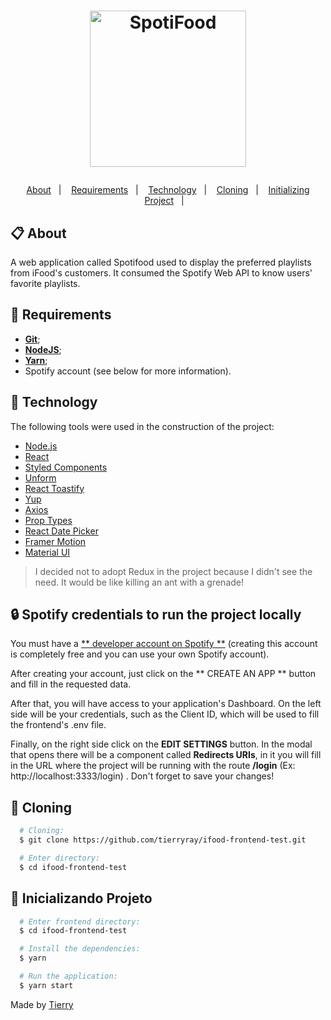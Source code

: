 <h1 align="center">
  <p align="center">
    <img alt="SpotiFood" src="https://logodownload.org/wp-content/uploads/2017/05/ifood-logo.png" width="250px" />
  </p>
</h1>

<p align="center">
  <a href="#prancheta-about">About</a>&nbsp;&nbsp;&nbsp;|&nbsp;&nbsp;&nbsp;
  <a href="#livro-aberto-requirements">Requirements</a>&nbsp;&nbsp;&nbsp;|&nbsp;&nbsp;&nbsp;
  <a href="#tubo-de-ensaio-technology">Technology</a>&nbsp;&nbsp;&nbsp;|&nbsp;&nbsp;&nbsp;
  <a href="#livro-aberto-cloning">Cloning</a>&nbsp;&nbsp;&nbsp;|&nbsp;&nbsp;&nbsp;
  <a href="#foguete-initializing-project">Initializing Project</a>&nbsp;&nbsp;&nbsp;|&nbsp;&nbsp;&nbsp;
</p>

## 📋 About

A web application called Spotifood used to display the preferred playlists from iFood's customers. It consumed the Spotify Web API to know users' favorite playlists.

## 🚧 Requirements

-   [**Git**](https://git-scm.com/);
-   [**NodeJS**](https://nodejs.org/en/);
-   [**Yarn**](https://classic.yarnpkg.com/pt-BR/docs/install/);
-   Spotify account (see below for more information).

## 🧪 Technology

The following tools were used in the construction of the project:

-   [Node.js](https://nodejs.org/en/)
-   [React](https://pt-br.reactjs.org/)
-   [Styled Components](https://styled-components.com/)
-   [Unform](https://unform.dev/)
-   [React Toastify](https://github.com/fkhadra/react-toastify)
-   [Yup](https://github.com/jquense/yup)
-   [Axios](https://github.com/axios/axios)
-   [Prop Types](https://www.npmjs.com/package/prop-types)
-   [React Date Picker](https://reactdatepicker.com/)
-   [Framer Motion](https://www.framer.com/motion/)
-   [Material UI](https://material-ui.com/)

> I decided not to adopt Redux in the project because I didn't see the need. It would be like killing an ant with a grenade!

## 🔒 Spotify credentials to run the project locally

You must have a [** developer account on Spotify **](https://developer.spotify.com/dashboard/) (creating this account is completely free and you can use your own Spotify account).

After creating your account, just click on the ** CREATE AN APP ** button and fill in the requested data.

After that, you will have access to your application's Dashboard. On the left side will be your credentials, such as the Client ID, which will be used to fill the frontend's .env file.

Finally, on the right side click on the **EDIT SETTINGS** button. In the modal that opens there will be a component called **Redirects URIs**, in it you will fill in the URL where the project will be running with the route **/login** (Ex: http://localhost:3333/login) . Don't forget to save your changes!

## 📖 Cloning

```bash
  # Cloning:
  $ git clone https://github.com/tierryray/ifood-frontend-test.git

  # Enter directory:
  $ cd ifood-frontend-test
```

## 🚀 Inicializando Projeto

```bash
  # Enter frontend directory:
  $ cd ifood-frontend-test

  # Install the dependencies:
  $ yarn

  # Run the application:
  $ yarn start
```

Made by [Tierry](https://github.com/tierryray)
